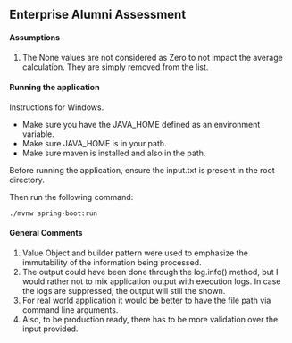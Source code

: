 ## Enterprise Alumni Assessment

#### Assumptions
1. The None values are not considered as Zero to not impact the average calculation. They are simply removed from the
 list.

#### Running the application
Instructions for Windows.

* Make sure you have the JAVA_HOME defined as an environment variable.
* Make sure JAVA_HOME is in your path.
* Make sure maven is installed and also in the path.

Before running the application, ensure the input.txt is present in the root directory.

Then run the following command:

```
./mvnw spring-boot:run
```

#### General Comments

1. Value Object and builder pattern were used to emphasize the immutability of the information being processed.
2. The output could have been done through the log.info() method, but I would rather not to mix application output
 with execution logs. In case the logs are suppressed, the output will still the shown.
3. For real world application it would be better to have the file path via command line arguments.
4. Also, to be production ready, there has to be more validation over the input provided. 